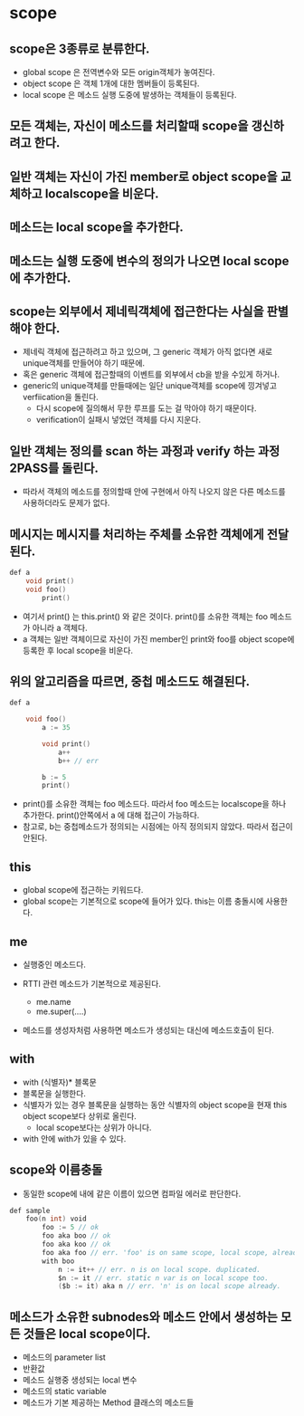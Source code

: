 # scope

## scope은 3종류로 분류한다.
* global scope 은 전역변수와 모든 origin객체가 놓여진다.
* object scope 은 객체 1개에 대한 멤버들이 등록된다.
* local scope 은 메소드 실행 도중에 발생하는 객체들이 등록된다.

## 모든 객체는, 자신이 메소드를 처리할때 scope을 갱신하려고 한다.

## 일반 객체는 자신이 가진 member로 object scope을 교체하고 localscope을 비운다.

## 메소드는 local scope을 추가한다.

## 메소드는 실행 도중에 변수의 정의가 나오면 local scope에 추가한다.

## scope는 외부에서 제네릭객체에 접근한다는 사실을 판별해야 한다.

* 제네릭 객체에 접근하려고 하고 있으며, 그 generic 객체가 아직 없다면 새로 unique객체를 만들어야 하기 때문에.
* 혹은 generic 객체에 접근할때의 이벤트를 외부에서 cb을 받을 수있게 하거나.
* generic의 unique객체를 만들때에는 일단 unique객체를 scope에 낑겨넣고 verfiication을 돌린다.
    * 다시 scope에 질의해서 무한 루프를 도는 걸 막아야 하기 때문이다.
    * verification이 실패시 넣었던 객체를 다시 지운다.

## 일반 객체는 정의를 scan 하는 과정과 verify 하는 과정 2PASS를 돌린다.

* 따라서 객체의 메소드를 정의할때 안에 구현에서 아직 나오지 않은 다른 메소드를 사용하더라도 문제가 없다.

## 메시지는 메시지를 처리하는 주체를 소유한 객체에게 전달된다.

```cpp
def a
    void print()
    void foo()
        print()
```
* 여기서 print() 는 this.print() 와 같은 것이다. print()를 소유한 객체는 foo 메소드가 아니라
  a 객체다.
* a 객체는 일반 객체이므로 자신이 가진 member인 print와 foo를 object scope에 등록한 후 local scope을 비운다.

## 위의 알고리즘을 따르면, 중첩 메소드도 해결된다.
```cpp
def a

    void foo()
        a := 35

        void print()
            a++
            b++ // err

        b := 5
        print()
```

* print()를 소유한 객체는 foo 메소드다. 따라서 foo 메소드는 localscope을 하나 추가한다.
  print()안쪽에서 a 에 대해 접근이 가능하다.
* 참고로, b는 중첩메소드가 정의되는 시점에는 아직 정의되지 않았다. 따라서 접근이 안된다.



## this

* global scope에 접근하는 키워드다.
* global scope는 기본적으로 scope에 들어가 있다. this는 이름 충돌시에 사용한다.

## me

* 실행중인 메소드다.
* RTTI 관련 메소드가 기본적으로 제공된다.
    * me.name
    * me.super(....)

* 메소드를 생성자처럼 사용하면 메소드가 생성되는 대신에 메소드호출이 된다.


## with

* with (식별자)* 블록문
* 블록문을 실행한다.
* 식별자가 있는 경우 블록문을 실행하는 동안 식별자의 object scope을 현재 this object scope보다 상위로 올린다.
    * local scope보다는 상위가 아니다.
* with 안에 with가 있을 수 있다.

## scope와 이름충돌
* 동일한 scope에 내에 같은 이름이 있으면 컴파일 에러로 판단한다.
```go
def sample
    foo(n int) void
        foo := 5 // ok
        foo aka boo // ok
        foo aka koo // ok
        foo aka foo // err. 'foo' is on same scope, local scope, already.
        with boo
            n := it++ // err. n is on local scope. duplicated.
            $n := it // err. static n var is on local scope too.
            ($b := it) aka n // err. 'n' is on local scope already.
```

## 메소드가 소유한 subnodes와 메소드 안에서 생성하는 모든 것들은 local scope이다.
* 메소드의 parameter list
* 반환값
* 메소드 실행중 생성되는 local 변수
* 메소드의 static variable
* 메소드가 기본 제공하는 Method 클래스의 메소드들
